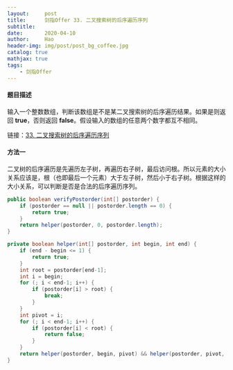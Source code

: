 ```yaml
---
layout:     post
title:      剑指Offer 33. 二叉搜索树的后序遍历序列
subtitle:   
date:       2020-04-10
author:     Hao
header-img: img/post/post_bg_coffee.jpg
catalog: true
mathjax: true
tags:
    - 剑指Offer
---
```


#### 题目描述

输入一个整数数组，判断该数组是不是某二叉搜索树的后序遍历结果。如果是则返回 **true**，否则返回 **false**。假设输入的数组的任意两个数字都互不相同。

链接：[33. 二叉搜索树的后序遍历序列](https://leetcode-cn.com/problems/er-cha-sou-suo-shu-de-hou-xu-bian-li-xu-lie-lcof/)

#### 方法一

二叉树的后序遍历是先遍历左子树，再遍历右子树，最后访问根。所以元素的大小关系应该是，根（也即最后一个元素）大于左子树，然后小于右子树。根据这样的大小关系，可以判断是否是合法的后序遍历序列。

```java
public boolean verifyPostorder(int[] postorder) {
    if (postorder == null || postorder.length == 0) {
        return true;
    }
    return helper(postorder, 0, postorder.length);
}

private boolean helper(int[] postorder, int begin, int end) {
    if (end - begin <= 1) {
        return true;
    }
    int root = postorder[end-1];
    int i = begin;
    for (; i < end-1; i++) {
        if (postorder[i] > root) {
            break;
        }
    }
    int pivot = i;
    for (; i < end-1; i++) {
        if (postorder[i] < root) {
            return false;
        }
    }
    return helper(postorder, begin, pivot) && helper(postorder, pivot, end-1);
}
```
